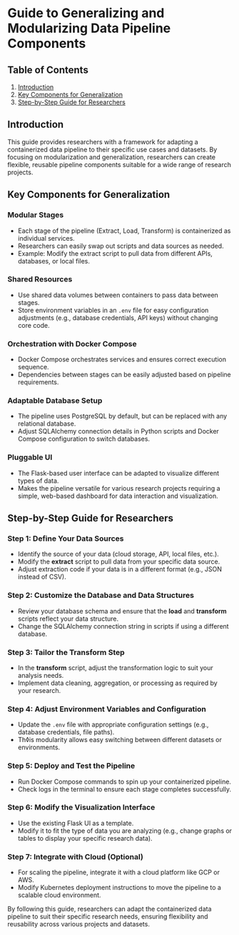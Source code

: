 # Guide to Generalizing and Modularizing Data Pipeline Components

## Table of Contents
1. [Introduction](#introduction)
2. [Key Components for Generalization](#key-components-for-generalization)
3. [Step-by-Step Guide for Researchers](#step-by-step-guide-for-researchers)

## Introduction

This guide provides researchers with a framework for adapting a containerized data pipeline to their specific use cases and datasets. By focusing on modularization and generalization, researchers can create flexible, reusable pipeline components suitable for a wide range of research projects.

## Key Components for Generalization

### Modular Stages
- Each stage of the pipeline (Extract, Load, Transform) is containerized as individual services.
- Researchers can easily swap out scripts and data sources as needed.
- Example: Modify the extract script to pull data from different APIs, databases, or local files.

### Shared Resources
- Use shared data volumes between containers to pass data between stages.
- Store environment variables in an `.env` file for easy configuration adjustments (e.g., database credentials, API keys) without changing core code.

### Orchestration with Docker Compose
- Docker Compose orchestrates services and ensures correct execution sequence.
- Dependencies between stages can be easily adjusted based on pipeline requirements.

### Adaptable Database Setup
- The pipeline uses PostgreSQL by default, but can be replaced with any relational database.
- Adjust SQLAlchemy connection details in Python scripts and Docker Compose configuration to switch databases.

### Pluggable UI
- The Flask-based user interface can be adapted to visualize different types of data.
- Makes the pipeline versatile for various research projects requiring a simple, web-based dashboard for data interaction and visualization.

## Step-by-Step Guide for Researchers

### Step 1: Define Your Data Sources
- Identify the source of your data (cloud storage, API, local files, etc.).
- Modify the **extract** script to pull data from your specific data source.
- Adjust extraction code if your data is in a different format (e.g., JSON instead of CSV).

### Step 2: Customize the Database and Data Structures
- Review your database schema and ensure that the **load** and **transform** scripts reflect your data structure.
- Change the SQLAlchemy connection string in scripts if using a different database.

### Step 3: Tailor the Transform Step
- In the **transform** script, adjust the transformation logic to suit your analysis needs.
- Implement data cleaning, aggregation, or processing as required by your research.

### Step 4: Adjust Environment Variables and Configuration
- Update the `.env` file with appropriate configuration settings (e.g., database credentials, file paths).
- Th◊is modularity allows easy switching between different datasets or environments.

### Step 5: Deploy and Test the Pipeline
- Run Docker Compose commands to spin up your containerized pipeline.
- Check logs in the terminal to ensure each stage completes successfully.

### Step 6: Modify the Visualization Interface
- Use the existing Flask UI as a template.
- Modify it to fit the type of data you are analyzing (e.g., change graphs or tables to display your specific research data).

### Step 7: Integrate with Cloud (Optional)
- For scaling the pipeline, integrate it with a cloud platform like GCP or AWS.
- Modify Kubernetes deployment instructions to move the pipeline to a scalable cloud environment.

By following this guide, researchers can adapt the containerized data pipeline to suit their specific research needs, ensuring flexibility and reusability across various projects and datasets.
